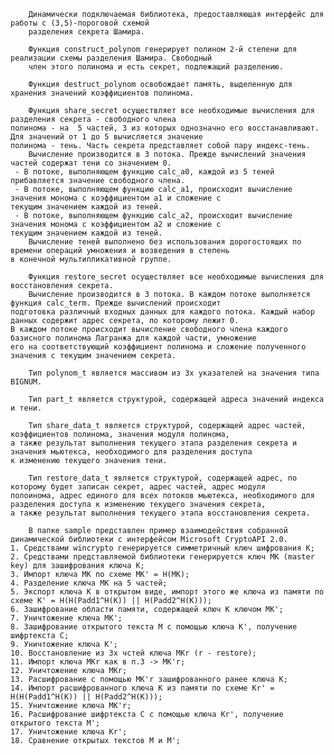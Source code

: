         Динамически подключаемая библиотека, предоставляющая интерфейс для работы с (3,5)-пороговой схемой
        разделения секрета Шамира.
    
        Функция construct_polynom генерирует полином 2-й степени для реализации схемы разделения Шамира. Свободный
        член этого полинома и есть секрет, подлежащий разделению.

        Функция destruct_polynom освобождает память, выделенную для хранения значений коэффициентов полинома.

        Функция share_secret осуществляет все необходимые вычисления для разделения секрета - свободного члена 
    полинома - на  5 частей, 3 из которых однозначно его восстанавливают. Для значений от 1 до 5 вычисляется значение
    полинома - тень. Часть секрета представляет собой пару индекс-тень.
        Вычисление производится в 3 потока. Прежде вычислений значения частей содержат тени со значением 0.
     - В потоке, выполняющем функцию calc_a0, каждой из 5 теней прибавляется значение свободного члена.
     - В потоке, выполняющем функцию calc_a1, происходит вычисление значения монома с коэффициентом a1 и сложение с 
    текущим значением каждой из теней.
     - В потоке, выполняющем функцию calc_a2, происходит вычисление значения монома с коэффициентом a2 и сложение с 
    текущим значением каждой из теней.
        Вычисление теней выполнено без использования дорогостоящих по времени операций умножения и возведения в степень
    в конечной мультипликативной группе.

        Функция restore_secret осуществляет все необходимые вычисления для восстановления секрета.
        Вычисление производится в 3 потока. В каждом потоке выполняется функция calc_term. Прежде вычислений происходит
    подготовка различный входных данных для каждого потока. Каждый набор данных содержит адрес секрета, по которому лежит 0.
    В каждом потоке происходит вычисление свободного члена каждого базисного полинома Лагранжа для каждой части, умножение
    его на соответствующий коэффициент полинома и сложение полученного значения с текущим значением секрета.

        Тип polynom_t является массивом из 3х указателей на значения типа BIGNUM.

        Тип part_t является структурой, содержащей адреса значений индекса и тени.

        Тип share_data_t является структурой, содержащей адрес частей, коэффициентов полинома, значения модуля полинома, 
    а также результат выполнения текущего этапа разделения секрета и значения мьютекса, необходимого для разделения доступа
    к изменению текущего значения тени.

        Тип restore_data_t является структурой, содержащей адрес, по которому будет записан секрет, адрес частей, адрес модуля
    полоинома, адрес единого для всех потоков мьютекса, необходимого для разделения доступа к изменению текущего значения секрета,
    а также результат выполнения текущего этапа восстановления секрета.

        В папке sample представлен пример взаимодействия собранной динамической библиотеки с интерфейсом Microsoft CryptoAPI 2.0.
    1. Средствами wincrypto генерируется симметричный ключ шифрования К;
    2. Средствами представляемой библиотеки генерируется ключ МК (master key) для зашифрования ключа К;
    3. Импорт ключа МК по схеме MK' = H(MK);
    4. Разделение ключа МК на 5 частей;
    5. Экспорт ключа K в открытом виде, импорт этого же ключа из памяти по схеме K' = H(H(Padd1^H(K)) || H(Padd2^H(K)));
    6. Зашифрование области памяти, содержащей ключ К ключом MK';
    7. Уничтожение ключа MK';
    8. Зашифрование открытого текста M с помощью ключа K', получение шифртекста C;
    9. Уничтожение ключа K';
    10. Восстановление из 3х чстей ключа MKr (r - restore);
    11. Импорт ключа МКr как в п.3 -> MK'r;
    12. Уничтожение ключа MKr;
    13. Расшифрование с помощью MK'r зашифрованного ранее ключа K;
    14. Импорт расшифрованного ключа K из памяти по схеме Kr' = H(H(Padd1^H(K)) || H(Padd2^H(K)));
    15. Уничтожение ключа MK'r;
    16. Расшифрование шифртекста C с помощью ключа Kr', получение открытого текста M';
    17. Уничтожение ключа Kr';
    18. Сравнение открытых текстов M и M';
